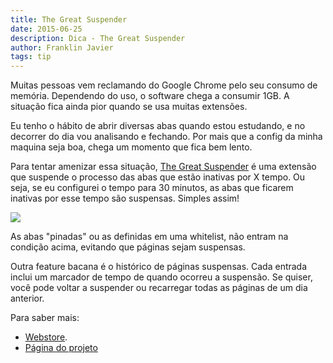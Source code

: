 ```yaml
---
title: The Great Suspender
date: 2015-06-25
description: Dica - The Great Suspender
author: Franklin Javier
tags: tip
---
```


Muitas pessoas vem reclamando do Google Chrome pelo seu consumo de memória. 
Dependendo do uso, o software chega a consumir 1GB. A situação fica ainda pior quando se usa muitas extensões.

Eu tenho o hábito de abrir diversas abas quando estou estudando, 
e no decorrer do dia vou analisando e fechando. Por mais que a config da minha maquina seja boa, 
chega um momento que fica bem lento.

Para tentar amenizar essa situação, [The Great Suspender](https://chrome.google.com/webstore/detail/the-great-suspender/klbibkeccnjlkjkiokjodocebajanakg) 
é uma extensão que suspende o processo das abas que estão inativas por X tempo. 
Ou seja, se eu configurei o tempo para 30 minutos, as abas que ficarem inativas por esse tempo são suspensas. Simples assim!

[![](http://i.imgur.com/IJZClow.png)](http://i.imgur.com/IJZClow.png)

As abas "pinadas" ou as definidas em uma whitelist, não entram na condição acima, evitando que páginas 
sejam suspensas.

Outra feature bacana é o histórico de páginas suspensas. Cada entrada inclui um marcador de tempo de quando 
ocorreu a suspensão. Se quiser, você pode voltar a suspender ou recarregar todas as páginas de um dia anterior. 

Para saber mais:

- [Webstore](https://chrome.google.com/webstore/detail/the-great-suspender/klbibkeccnjlkjkiokjodocebajanakg).
- [Página do projeto](https://github.com/deanoemcke/thegreatsuspender)
